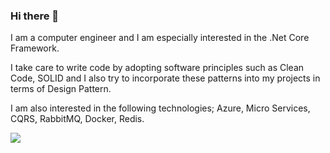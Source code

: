 ### Hi there 👋

I am a computer engineer and I am especially interested in the .Net Core Framework. 

I take care to write code by adopting software principles such as Clean Code, SOLID and I also try to incorporate these patterns into my projects in terms of Design Pattern. 

I am also interested in the following technologies; Azure, Micro Services, CQRS, RabbitMQ, Docker, Redis.

<img src="(https://github.com/bariskocc/bariskocc/blob/main/image.png)https://github.com/bariskocc/bariskocc/blob/main/image.png" width="auto">
